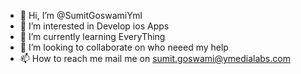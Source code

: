 - 👋 Hi, I’m @SumitGoswamiYml
- 👀 I’m interested in Develop ios Apps
- 🌱 I’m currently learning EveryThing
- 💞️ I’m looking to collaborate on who neeed my help
- 📫 How to reach me mail me on sumit.goswami@ymedialabs.com

<!---
SumitGoswamiYml/SumitGoswamiYml is a ✨ special ✨ repository because its `README.md` (this file) appears on your GitHub profile.
You can click the Preview link to take a look at your changes.
--->
